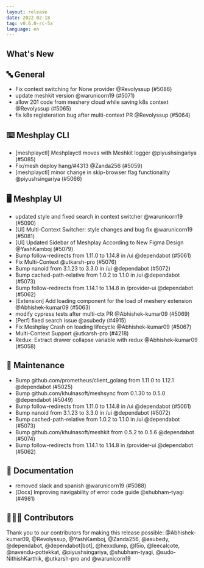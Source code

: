 ```yaml
---
layout: release
date: 2022-02-18
tag: v0.6.0-rc-5a
language: en
---
```


## What's New
## 🔤 General
- Fix context switching for None provider @Revolyssup (#5086)
- update meshkit version @warunicorn19 (#5071)
- allow 201 code from meshery cloud while saving k8s context @Revolyssup (#5065)
- fix k8s registeration bug after multi-context PR @Revolyssup (#5064)

## ⌨️ Meshplay CLI

- [meshplayctl] Meshplayctl moves with Meshkit logger @piyushsingariya (#5085)
- Fix/mesh deploy hang/#4313 @Zanda256 (#5059)
- [meshplayctl] minor change in skip-browser flag functionality @piyushsingariya (#5066)

## 🖥 Meshplay UI

- updated style and fixed search in context switcher @warunicorn19 (#5090)
- [UI] Multi-Context Switcher: style changes and bug fix @warunicorn19 (#5081)
- [UI] Updated Sidebar of Meshplay According to New Figma Design @YashKamboj (#5079)
- Bump follow-redirects from 1.11.0 to 1.14.8 in /ui @dependabot (#5061)
- Fix Multi-Context @utkarsh-pro (#5076)
- Bump nanoid from 3.1.23 to 3.3.0 in /ui @dependabot (#5072)
- Bump cached-path-relative from 1.0.2 to 1.1.0 in /ui @dependabot (#5073)
- Bump follow-redirects from 1.14.1 to 1.14.8 in /provider-ui @dependabot (#5062)
- [Extension] Add loading component for the load of meshery extension @Abhishek-kumar09 (#5063)
- modify cypress tests after multi-ctx PR @Abhishek-kumar09 (#5069)
- [Perf] fixed search issue @asubedy (#4915)
- Fix Meshplay Crash on loading lifecycle @Abhishek-kumar09 (#5067)
- Multi-Context Support @utkarsh-pro (#4218)
- Redux: Extract drawer collapse variable with redux @Abhishek-kumar09 (#5058)

## 🧰 Maintenance

- Bump github.com/prometheus/client_golang from 1.11.0 to 1.12.1 @dependabot (#5025)
- Bump github.com/khulnasoft/meshsync from 0.1.30 to 0.5.0 @dependabot (#5049)
- Bump follow-redirects from 1.11.0 to 1.14.8 in /ui @dependabot (#5061)
- Bump nanoid from 3.1.23 to 3.3.0 in /ui @dependabot (#5072)
- Bump cached-path-relative from 1.0.2 to 1.1.0 in /ui @dependabot (#5073)
- Bump github.com/khulnasoft/meshkit from 0.5.2 to 0.5.6 @dependabot (#5074)
- Bump follow-redirects from 1.14.1 to 1.14.8 in /provider-ui @dependabot (#5062)

## 📖 Documentation

- removed slack and spanish @warunicorn19 (#5088)
- [Docs] Improving navigability of error code guide @shubham-tyagi (#4981)

## 👨🏽‍💻 Contributors

Thank you to our contributors for making this release possible:
@Abhishek-kumar09, @Revolyssup, @YashKamboj, @Zanda256, @asubedy, @dependabot, @dependabot[bot], @hexxdump, @l5io, @leecalcote, @navendu-pottekkat, @piyushsingariya, @shubham-tyagi, @sudo-NithishKarthik, @utkarsh-pro and @warunicorn19
